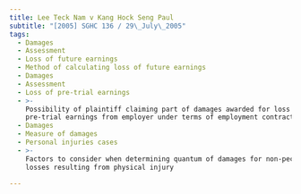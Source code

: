 ```yaml
---
title: Lee Teck Nam v Kang Hock Seng Paul
subtitle: "[2005] SGHC 136 / 29\_July\_2005"
tags:
  - Damages
  - Assessment
  - Loss of future earnings
  - Method of calculating loss of future earnings
  - Damages
  - Assessment
  - Loss of pre-trial earnings
  - >-
    Possibility of plaintiff claiming part of damages awarded for loss of
    pre-trial earnings from employer under terms of employment contract
  - Damages
  - Measure of damages
  - Personal injuries cases
  - >-
    Factors to consider when determining quantum of damages for non-pecuniary
    losses resulting from physical injury

---
```


